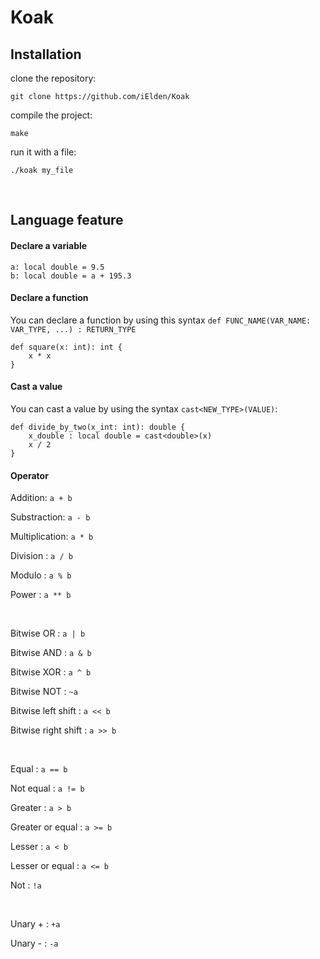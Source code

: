 # Koak

## Installation

clone the repository:

    git clone https://github.com/iElden/Koak
compile the project:

    make
run it with a file:

    ./koak my_file

<br>

## Language feature

#### Declare a variable
    a: local double = 9.5
    b: local double = a + 195.3
    
#### Declare a function
You can declare a function by using this syntax `def FUNC_NAME(VAR_NAME: VAR_TYPE, ...) : RETURN_TYPE`
    
    def square(x: int): int {
        x * x
    }
    
#### Cast a value
You can cast a value by using the syntax `cast<NEW_TYPE>(VALUE)`:
    
    def divide_by_two(x_int: int): double {
        x_double : local double = cast<double>(x)
        x / 2
    }

#### Operator
Addition: `a + b`

Substraction: `a - b`

Multiplication: `a * b`

Division : `a / b`

Modulo : `a % b`

Power : `a ** b`

<br>

Bitwise OR : `a | b`

Bitwise AND : `a & b`

Bitwise XOR : `a ^ b`

Bitwise NOT : `~a`

Bitwise left shift : `a << b`

Bitwise right shift : `a >> b`

<br>

Equal : `a == b`

Not equal : `a != b`

Greater : `a > b`

Greater or equal : `a >= b`

Lesser : `a < b`

Lesser or equal : `a <= b`

Not : `!a`

<br>

Unary + : `+a`

Unary - : `-a`


